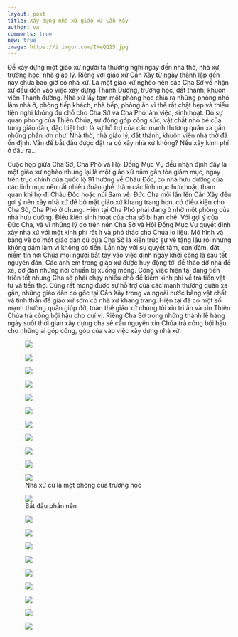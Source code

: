 ```yaml
---
layout: post
title: Xây dựng nhà xứ giáo xứ Cần Xây
author: va
comments: true
new: true
image: https://i.imgur.com/INeQQ15.jpg
---
```


Để xây dựng một giáo xứ người ta thường nghĩ ngay đến nhà thờ, nhà xứ, trường học, nhà giáo lý. Riêng với giáo xứ Cần Xây từ ngày thành lập đến nay chưa bao giờ có nhà xứ. Là một giáo xứ nghèo nên các Cha Sở về nhận xứ đều dồn vào việc xây dựng Thánh Đường, trường học, đất thánh, khuôn viên Thánh đường. Nhà xứ lấy tạm một phòng học chia ra những phòng nhỏ làm nhà ở, phòng tiếp khách, nhà bếp, phòng ăn vì thế rất chật hẹp và thiếu tiện nghi không đủ chỗ cho Cha Sở và Cha Phó làm việc, sinh hoạt. Do sự quan phòng của Thiên Chúa, sự đóng góp công sức, vật chất nhỏ bé của từng giáo dân, đặc biệt hơn là sự hỗ trợ của các mạnh thường quân xa gần những phần lớn như: Nhà thờ, nhà giáo lý, đất thánh, khuôn viên nhà thờ đã ổn định. Vấn đề bắt đầu được đặt ra có xây nhà xứ không? Nếu xây kinh phí ở đâu ra…

Cuộc họp giữa Cha Sở, Cha Phó và Hội Đồng Mục Vụ đều nhận định đây là một giáo xứ nghèo nhưng lại là một giáo xứ nằm gần tòa giám mục, ngay trên trục chính của quốc lộ 91 hướng về Châu Đốc, có nhà hưu dưỡng của các linh mục nên rất nhiều đoàn ghé thăm các linh mục hưu hoặc tham quan khi họ đi Châu Đốc hoặc núi Sam về. Đức Cha mỗi lần lên Cần Xây đều gợi ý nên xây nhà xứ để bộ mặt giáo xứ khang trang hơn, có điều kiện cho Cha Sở, Cha Phó ở chung. Hiện tại Cha Phó phải đang ở nhờ một phòng của nhà hưu dưỡng. Điều kiện sinh hoạt của cha sở bị hạn chế. Với gợi ý của Đức Cha, và vì những lý do trên nên Cha Sở và Hội Đồng Mục Vụ quyết định xây nhà xứ với một kinh phí rất ít và phó thác cho Chúa lo liệu. Mô hình và bảng vẽ do một giáo dân cũ của Cha Sở là kiến trúc sư vẽ tặng lâu rôi nhưng không dám làm vì không có tiền. Lần này với sự quyết tâm, can đảm, đặt niềm tin nơi Chúa mọi người bắt tay vào việc định ngày khởi công là sau tết nguyên đán. Các anh em trong giáo xứ được huy động tới để tháo dỡ nhà để xe, dỡ đan những nơi chuẩn bị xuống móng. Công việc hiện tại đang tiến triển tốt nhưng Cha sở phải chạy nhiều chỗ để kiếm kinh phí về trả tiền vật tư và tiền thợ. Cũng rất mong được sự hỗ trợ của các mạnh thường quân xa gần, những giáo dân có gốc tại Cần Xây trong và ngoài nước bằng vật chất và tinh thần để giáo xứ sớm có nhà xứ khang trang. Hiện tại đã có một số mạnh thường quân giúp đỡ, toàn thể giáo xứ chúng tôi xin tri ân và xin Thiên Chúa trả công bội hậu cho quí vị. Riêng Cha Sở trong những thánh lễ hàng ngày suốt thời gian xây dựng cha sẽ cầu nguyện xin Chúa trả công bội hậu cho những ai góp công, góp của vào việc xây dựng nhà xứ.

<figure>
    <img src="https://i.imgur.com/VOYg0g9.jpg" />
</figure>

<figure>
    <img src="https://i.imgur.com/0q6W1gh.jpg" />
</figure>

<figure>
    <img src="https://i.imgur.com/0mzV2nW.jpg" />
</figure>

<figure>
    <img src="https://i.imgur.com/54UnHF5.jpg" />
</figure>

<figure>
    <img src="https://i.imgur.com/2vBjl7B.jpg" />
</figure>

<figure>
    <img src="https://i.imgur.com/1GoNwKu.jpg" />
</figure>

<figure>
    <img src="https://i.imgur.com/5ZbYOCk.jpg" />
</figure>

<figure>
    <img src="https://i.imgur.com/iUeqvX2.jpg" />
</figure>

<figure>
    <img src="https://i.imgur.com/4A1lkIZ.jpg" />
</figure>

<figure>
    <img src="https://i.imgur.com/vrghGnX.jpg" />
</figure>

<figure>
    <img src="https://i.imgur.com/GE5rIFG.jpg" />
    <figcaption>Nhà xứ cũ là một phòng của trường học</figcaption>
</figure>

<figure>
    <img src="https://i.imgur.com/G6GxUvR.jpg" />
    <figcaption>Bắt đầu phần nền</figcaption>
</figure>

<figure>
    <img src="https://i.imgur.com/mbzByLP.jpg" />
</figure>

<figure>
    <img src="https://i.imgur.com/eqD5GB6.jpg" />
</figure>

<figure>
    <img src="https://i.imgur.com/qlQNFj7.jpg" />
</figure>

<figure>
    <img src="https://i.imgur.com/uCSHGsk.jpg" />
</figure>

<figure>
    <img src="https://i.imgur.com/VkC4sva.jpg" />
</figure>

<figure>
    <img src="https://i.imgur.com/yWBJimn.jpg" />
</figure>

<figure>
    <img src="https://i.imgur.com/KYL7w1z.jpg" />
</figure>

<figure>
    <img src="https://i.imgur.com/4aLZblO.jpg" />
</figure>

<figure>
    <img src="https://i.imgur.com/INeQQ15.jpg" />
</figure>
